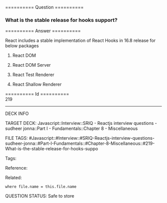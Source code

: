 ========== Question ==========  

### What is the stable release for hooks support?  

========== Answer ==========  

React includes a stable implementation of React Hooks in 16.8 release for below packages

1.  React DOM

2.  React DOM Server

3.  React Test Renderer

4.  React Shallow Renderer

========== Id ==========  
219

---

DECK INFO

TARGET DECK: Javascript::Interview::SRIQ - Reactjs interview questions - sudheer jonna::Part I - Fundamentals::Chapter 8 - Miscellaneous

FILE TAGS: #Javascript::#Interview::#SRIQ-Reactjs-interview-questions-sudheer-jonna::#Part-I-Fundamentals::#Chapter-8-Miscellaneous::#219-What-is-the-stable-release-for-hooks-suppo

Tags:

Reference:

Related:

```dataview
where file.name = this.file.name
```

QUESTION STATUS: Safe to store
